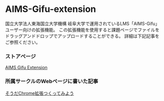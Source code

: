 # AIMS-Gifu-extension

国立大学法人東海国立大学機構 岐阜大学で運用されているLMS「AIMS-Gifu」ユーザー向けの拡張機能。
この拡張機能を使用すると課題ページでファイルをドラッグアンドドロップでアップロードすることができる。
詳細は下記記事をご参照ください。

### ストアページ
[AIMS Gifu Extension](https://chrome.google.com/webstore/detail/drag-and-drop-extension-f/klbkinefgmmgbfgdblaflhcfobacebpn?hl=ja&authuser=0)

### 所属サークルのWebページに書いた記事
[そうだChrome拡張つくってみよう](https://prog-g.github.io/2020/11/27/%E3%81%9D%E3%81%86%E3%81%A0Chrome%E6%8B%A1%E5%BC%B5%E3%81%A4%E3%81%8F%E3%81%A3%E3%81%A6%E3%81%BF%E3%82%88%E3%81%86.html)
